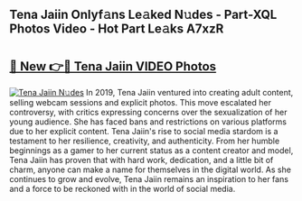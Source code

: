 ## Tena Jaiin Onlyf𝚊ns Le𝚊ked N𝚞des - Part-XQL Photos Video - Hot Part Le𝚊ks A7xzR

# <h2><a href="http://ac39080.deff.icu/?id=Tena+Jaiin">🔗 New 👉🔴 Tena Jaiin VIDEO Photos</a></h2>

[![Tena Jaiin N𝚞des](https://i.imgur.com/rIISA9y.gif)](http://ac39080.deff.icu/?id=Tena+Jaiin)
In 2019, Tena Jaiin ventured into creating adult content, selling webcam sessions and explicit photos. This move escalated her controversy, with critics expressing concerns over the sexualization of her young audience. She has faced bans and restrictions on various platforms due to her explicit content. Tena Jaiin's rise to social media stardom is a testament to her resilience, creativity, and authenticity. From her humble beginnings as a gamer to her current status as a content creator and model, Tena Jaiin has proven that with hard work, dedication, and a little bit of charm, anyone can make a name for themselves in the digital world. As she continues to grow and evolve, Tena Jaiin remains an inspiration to her fans and a force to be reckoned with in the world of social media.
